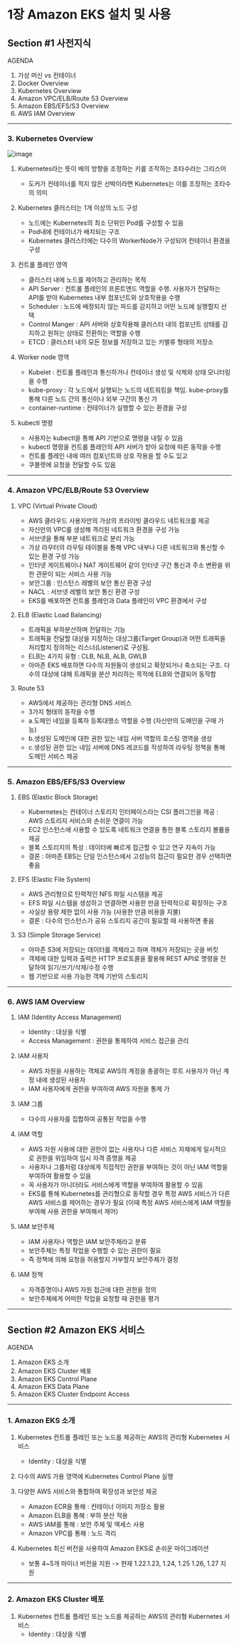 # 1장 Amazon EKS 설치 및 사용

## Section #1 사전지식

AGENDA

1. 가상 머신 vs 컨테이너
2. Docker Overview
3. Kubernetes Overview
4. Amazon VPC/ELB/Route 53 Overview
5. Amazon EBS/EFS/S3 Overview
6. AWS IAM Overview

---

### 3. Kubernetes Overview

   ![image](https://github.com/devhyunuk/eks-cloudnet/assets/49749510/437f186b-5cde-462a-be6a-b7257ebb7392)

   1) Kubernetes라는 뜻이 배의 방향을 조정하는 키를 조작하는 조타수라는 그리스어
      - 도커가 컨테이너를 적지 않은 선박이라면 Kubernetes는 이를 조정하는 조타수의 의미
     
   2) Kubernetes 클러스터는 1개 이상의 노드 구성
      - 노드에는 Kubernetes의 최소 단위인 Pod를 구성할 수 있음
      - Pod내에 컨테이너가 배치되는 구조
      - Kubernetes 클러스터에는 다수의 WorkerNode가 구성되어 컨테이너 환경을 구성
     
   3) 컨트롤 플레인 영역
      - 클러스터 내에 노드를 제어하고 관리하는 목적
      - API Server : 컨트롤 플레인의 프론트엔드 역할을 수행. 사용자가 전달하는 API를 받아 Kubernetes 내부 컴포넌트와 상호작용을 수행
      - Scheduler : 노드에 배정되지 않는 파드를 감지하고 어떤 노드에 실행할지 선택
      - Control Manger : API 서버와 상호작용해 클러스터 내의 컴포넌트 상태를 감지하고 원하는 상태로 전환하는 역할을 수행
      - ETCD : 클러스터 내의 모든 정보를 저장하고 있는 키밸류 형태의 저장소
     
   4) Worker node 영역
      - Kubelet : 컨트롤 플레인과 통신하거나 컨테이너 생성 및 삭제와 상태 모니터링을 수행
      - kube-proxy :  각 노드에서 실행되는 노드의 네트워킹을 책임. kube-proxy를 통해 다른 노드 간의 통신이나 외부 구간의 통신 가
      - container-runtime : 컨테이너가 실행할 수 있는 환경을 구성
        
   5) kubectl 명령
      -  사용자는 kubectl을 통해 API 기반으로 명령을 내릴 수 있음
      -  kubectl 명령을 컨트롤 플레인의 API 서버가 받아 요청에 따른 동작을 수행
      -  컨트롤 플레인 내에 여러 컴포넌트와 상호 작용을 할 수도 있고
      -  쿠블렛에 요청을 전달할 수도 있음

---

### 4. Amazon VPC/ELB/Route 53 Overview

   1) VPC (Virtual Private Cloud)
      -  AWS 클라우드 사용자만의 가상의 프라이빗 클라우드 네트워크를 제공
      -  자신만의 VPC를 생성해 격리된 네트워크 환경을 구성 가능
      -  서브넷을 통해 부분 네트워크로 분리 가능
      -  가상 라우터의 라우팅 테이블을 통해 VPC 내부나 다른 네트워크와 통신할 수 있는 환경 구성 가능
      -  인터넷 게이트웨이나 NAT 게이트웨어 같이 인터넷 구간 통신과 주소 변환을 위한 관문이 되는 서비스 사용 가능
      -  보안그룹 : 인스턴스 레벨의 보안 통신 환경 구성
      -  NACL : 서브넷 레벨의 보안 통신 환경 구성
      -  EKS를 배포하면 컨트롤 플레인과 Data 플레인이 VPC 환경에서 구성
        
   2) ELB (Elastic Load Balancing)
      -  트래픽을 부하분산하며 전달하는 기능
      -  트래픽을 전달할 대상을 지정하는 대상그룹(Target Group)과 어떤 트래픽을 처리할지 정의하는 리스너(Listener)로 구성됨.
      -  ELB는 4가지 유형 : CLB, NLB, ALB, GWLB
      -  아마존 EKS 배포하면 다수의 자원들이 생성되고 확장되거나 축소되는 구조. 다수의 대상에 대해 트래픽을 분산 처리하는 목적에 ELB와 연결되어 동작함
     
   3) Route 53
      -  AWS에서 제공하는 관리형 DNS 서비스
      -  3가지 형태의 동작을 수행
      -  a.도메인 네임을 등록하 등록대행소 역할을 수행 (자신만의 도메인을 구매 가능)
      -  b.생성된 도메인에 대한 권한 있는 네임 서버 역할의 호스팅 영역을 생성
      -  c.생성된 권한 있는 네임 서버에 DNS 레코드를 작성하여 라우팅 정책을 통해 도메인 서비스 제공

---

### 5. Amazon EBS/EFS/S3 Overview

   1) EBS (Elastic Block Storage)
      -  Kubernetes는 컨테이너 스토리지 인터페이스라는 CSI 플러그인을 제공 : AWS 스토리지 서비스와 손쉬운 연결이 가능
      -  EC2 인스턴스에 사용할 수 있도록 네트워크 연결을 통한 블록 스토리지 볼륨을 제공
      -  블록 스토리지의 특성 : 데이터에 빠르게 접근할 수 있고 연구 지속이 가능
      -  결론 : 아마존 EBS는 단일 인스턴스에서 고성능의 접근이 필요한 경우 선택하면 좋음
     
   2) EFS (Elastic File System)
      -  AWS 관리형으로 탄력적인 NFS 파일 시스템을 제공
      -  EFS 파일 시스템을 생성하고 연결하면 사용한 만큼 탄력적으로 확장하는 구조
      -  사실상 용량 제한 없이 사용 가능 (사용한 만큼 비용을 지불)
      -  결론 :  다수의 인스턴스가 공유 스토리지 공간이 필요할 때 사용하면 좋음
        
   3) S3 (Simple Storage Service)
      -  아마존 S3에 저장되는 데이터를 객체라고 하며 객체가 저장되는 곳을 버킷
      -  객체에 대한 입력과 출력은 HTTP 프로토콜을 활용해 REST API로 명령을 전달하여 읽기/쓰기/삭제/수정 수행
      -  웹 기반으로 사용 가능한 객체 기반의 스토리지

---

### 6. AWS IAM Overview

   1) IAM (Identity Access Management)
      -  Identity : 대상을 식별
      -  Access Management : 권한을 통제하여 서비스 접근을 관리
     
   2) IAM 사용자
      -  AWS 자원을 사용하는 객체로 AWS의 계정을 총괄하는 루트 사용자가 아닌 계정 내에 생성된 사용자
      -  IAM 사용자에게 권한을 부여하여 AWS 자원을 통제 가
        
   3) IAM 그룹
      -  다수의 사용자를 집합하여 공통된 작업을 수행

   4) IAM 역할
      -  AWS 자원 사용에 대한 권한이 없는 사용자나 다른 서비스 자체에게 일시적으로 권한을 위임하여 임시 자격 증명을 제공
      -  사용자나 그룹처럼 대상에게 직접적인 권한을 부여하는 것이 아닌 IAM 역할을 부여하여 활용할 수 있음
      -  꼭 사용자가 아니더라도 서비스에게 역할을 부여하여 활용할 수 있음
      -  EKS를 통해 Kubernetes를 관리형으로 동작할 경우 특정 AWS 서비스가 다른 AWS 서비스를 제어하는 경우가 필요 (이때 특정 AWS 서비스에게 IAM 역할을 부여해 사용 권한을 부여해서 제어)
     
   5) IAM 보안주체
      -   IAM 사용자나 역할은 IAM 보안주체라고 분류
      -   보안주체는 특정 작업을 수행할 수 있는 권한이 필요
      -   즉 정책에 의해 요청을 허용할지 거부할지 보안주체가 결정

   6) IAM 정책
      -   자격증명이나 AWS 자원 접근에 대한 권한을 정의
      -   보안주체에게 어떠한 작업을 요청할 때 권한을 평가

---

## Section #2 Amazon EKS 서비스

AGENDA

1. Amazon EKS 소개
2. Amazon EKS Cluster 배포
3. Amazon EKS Control Plane
4. Amazon EKS Data Plane
5. Amazon EKS Cluster Endpoint Access

---

### 1. Amazon EKS 소개

   1) Kubernetes 컨트롤 플레인 또는 노드를 제공하는 AWS의 관리형 Kubernetes 서비스
      -  Identity : 대상을 식별
     
   2) 다수의 AWS 가용 영역에 Kubernetes Control Plane 실행
      
   3) 다양한 AWS 서비스와 통합하여 확장성과 보안성 제공
      -  Amazon ECR을 통해 : 컨테이너 이미지 저장소 활용
      -  Amazon ELB을 통해 : 부하 분산 적용
      -  AWS IAM를 통해 : 보안 주체 및 액세스 사용 
      -  Amazon VPC를 통해 : 노드 격리

   4) Kubernetes 최신 버전을 사용하여 Amazon EKS로 손쉬운 마이그레이션
      -  보통 4~5개 마이너 버전을 지원 -> 현재 1.22.1.23, 1.24, 1.25 1.26, 1.27 지원

---

### 2. Amazon EKS Cluster 배포

   1) Kubernetes 컨트롤 플레인 또는 노드를 제공하는 AWS의 관리형 Kubernetes 서비스
      -  Identity : 대상을 식별









